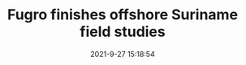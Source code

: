 ---
"title": "Fugro finishes offshore Suriname field studies"
"date": "2021-9-27 15:18:54"
"feed_name": "OFFSHOREMAG"
"feed_website": "https://www.offshore-mag.com/"
"feed_rss": "https://www.offshore-mag.com/__rss/website-scheduled-content.xml?input=%7B%22sectionAlias%22%3A%22home%22%7D"
"link": "https://www.offshore-mag.com/geosciences/article/14211059/fugro-finishes-offshore-suriname-field-studies"
"file": "_posts/2021-1-1-21f26e51655d83ab0774136d7145dc39cb0fb78b.md"
"accident": "0"
"drilling": "0"
"dead": "0"
"injured": "0"
"where": "unknown site"
"place": "unknown place"
---